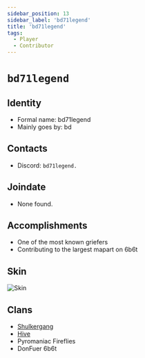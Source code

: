 ```yaml
---
sidebar_position: 13
sidebar_label: 'bd71legend'
title: 'bd71legend'
tags:
  - Player
  - Contributor
---
```


# `bd71legend`

## Identity
* Formal name: bd71legend
* Mainly goes by: bd

## Contacts
* Discord: `bd71legend.`

## Joindate
* None found.

## Accomplishments
* One of the most known griefers
* Contributing to the largest mapart on 6b6t

## Skin
![Skin](https://s.namemc.com/3d/skin/body.png?id=a6e0f7c0dc4c4bae&model=classic&theta=30&phi=21&time=90&width=100&height=200)

## Clans
* [Shulkergang](../../Groups/shulkergang.md)
* [Hive](../../Groups/hive.md)
* Pyromaniac Fireflies
* DonFuer 6b6t
